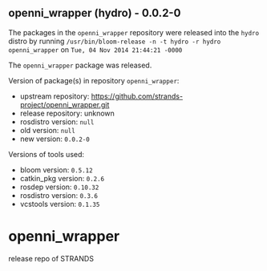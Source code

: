 ## openni_wrapper (hydro) - 0.0.2-0

The packages in the `openni_wrapper` repository were released into the `hydro` distro by running `/usr/bin/bloom-release -n -t hydro -r hydro openni_wrapper` on `Tue, 04 Nov 2014 21:44:21 -0000`

The `openni_wrapper` package was released.

Version of package(s) in repository `openni_wrapper`:
- upstream repository: https://github.com/strands-project/openni_wrapper.git
- release repository: unknown
- rosdistro version: `null`
- old version: `null`
- new version: `0.0.2-0`

Versions of tools used:
- bloom version: `0.5.12`
- catkin_pkg version: `0.2.6`
- rosdep version: `0.10.32`
- rosdistro version: `0.3.6`
- vcstools version: `0.1.35`


openni_wrapper
==============

release repo of STRANDS
